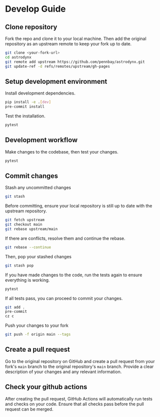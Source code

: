 # Develop Guide

## Clone repository
Fork the repo and clone it to your local machine. Then add the original repository as an upstream remote to keep your fork up to date.
```bash
git clone <your-fork-url>
cd astrodynx
git remote add upstream https://github.com/pennbay/astrodynx.git
git update-ref -d refs/remotes/upstream/gh-pages
```

## Setup development environment
Install development dependencies.
```bash
pip install -e .[dev]
pre-commit install
```

Test the installation.
```bash
pytest
```

## Development workflow
Make changes to the codebase, then test your changes.
```bash
pytest
```

## Commit changes

Stash any uncommitted changes
```bash
git stash
```

Before committing, ensure your local repository is still up to date with the upstream repository.
```bash
git fetch upstream
git checkout main
git rebase upstream/main
```
If there are conflicts, resolve them and continue the rebase.
```bash
git rebase --continue
```
Then, pop your stashed changes
```bash
git stash pop
```
If you have made changes to the code, run the tests again to ensure everything is working.
```bash
pytest
```
If all tests pass, you can proceed to commit your changes.
```bash
git add .
pre-commit
cz c
```
Push your changes to your fork
```bash
git push -f origin main --tags
```

## Create a pull request
Go to the original repository on GitHub and create a pull request from your fork's `main` branch to the original repository's `main` branch. Provide a clear description of your changes and any relevant information.

## Check your github actions
After creating the pull request, GitHub Actions will automatically run tests and checks on your code. Ensure that all checks pass before the pull request can be merged.
